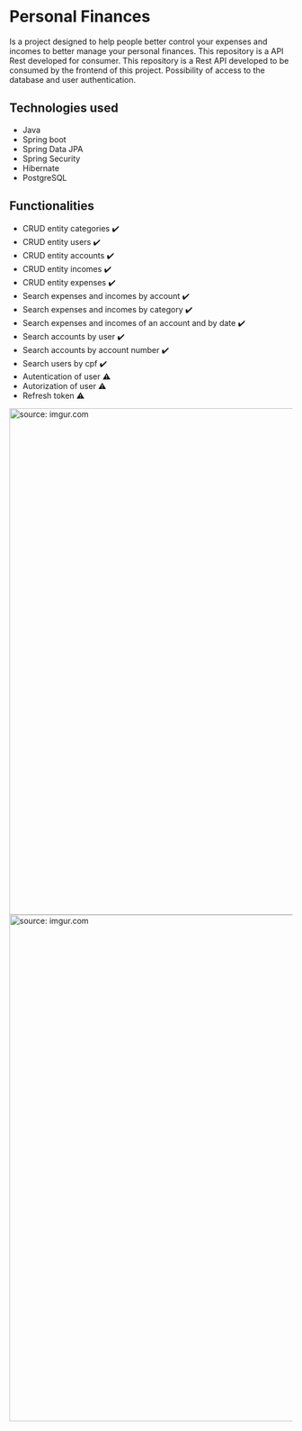# Personal Finances
Is a project designed to help people better control your expenses and incomes to better manage your personal finances.
This repository is a API Rest developed for consumer.
This repository is a Rest API developed to be consumed by the frontend of this project. Possibility of access to the database and user authentication.

## Technologies used 
  - Java
  - Spring boot
  - Spring Data JPA
  - Spring Security
  - Hibernate
  - PostgreSQL
   
## Functionalities
  - CRUD entity categories :heavy_check_mark:
  - CRUD entity users :heavy_check_mark:
  - CRUD entity accounts :heavy_check_mark:
  - CRUD entity incomes :heavy_check_mark:
  - CRUD entity expenses :heavy_check_mark:
  - Search expenses and incomes by account :heavy_check_mark:
  - Search expenses and incomes by category :heavy_check_mark:
  - Search expenses and incomes of an account and by date :heavy_check_mark:
  - Search accounts by user :heavy_check_mark:
  - Search accounts by account number :heavy_check_mark:
  - Search users by cpf :heavy_check_mark:
  - Autentication of user :warning:
  - Autorization of user :warning:
  - Refresh token :warning:

<img src="https://i.imgur.com/oeCsT6G.png" title="source: imgur.com" heigth="1000px" width="900px" />
<img src="https://i.imgur.com/wOPLNF8.png" title="source: imgur.com" heigth="1000px" width="900px" />
